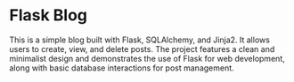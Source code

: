 # Flask Blog
This is a simple blog built with Flask, SQLAlchemy, and Jinja2. It allows users to create, view, and delete posts. The project features a clean and minimalist design and demonstrates the use of Flask for web development, along with basic database interactions for post management.
